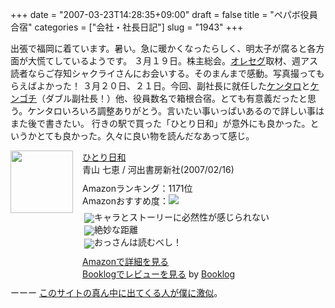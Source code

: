 +++
date = "2007-03-23T14:28:35+09:00"
draft = false
title = "ペパボ役員合宿"
categories = ["会社・社長日記"]
slug = "1943"
+++

出張で福岡に着ています。暑い。急に暖かくなったらしく、明太子が腐ると各方面が大慌てしているようです。
３月１９日。株主総会。<a href="http://oreseg.com" target="_blank">オレセグ</a>取材、週アス読者ならご存知シャクライさんにお会いする。そのまんまで感動。写真撮ってもらえばよかった！
３月２０日、２１日。今回、副社長に就任した<a href="http://kentarow.jugem.jp" target="_blank">ケンタロ</a>と<a href="http://parallelminds.jp/" target="_blank">ケンゴチ</a>（ダブル副社長！）他、役員数名で箱根合宿。とても有意義だったと思う。ケンタロいろいろ調整ありがとう。言いたい事いっぱいあるので詳しい事はまた後で書きたい。
行きの駅で買った「ひとり日和」が意外にも良かった。というかとても良かった。久々に良い物を読んだなあって感じ。
<div class="booklog-all" style="margin-bottom:10px;"><div class="booklog-img" style="float:left; margin-right:15px;"><a href="http://www.amazon.co.jp/gp/product/4309018084%3ftag=ieiriblog-22%26link_code=xm2%26camp=2025" target="_blank"><img src="http://images.amazon.com/images/P/4309018084.09._SCMZZZZZZZ_.jpg"  class="booklog-imgsrc" style="border:0px; width:100px"></a><br></div><div class="booklog-data" style="float:left; width:300px;"><div class="booklog-title"><a href="http://www.amazon.co.jp/gp/product/4309018084%3ftag=ieiriblog-22%26link_code=xm2%26camp=2025" target="_blank">ひとり日和</a></div><div class="booklog-pub">青山 七恵 / 河出書房新社(2007/02/16)</div><div class="booklog-info" style="margin-top:10px;">Amazonランキング：1171位<br>Amazonおすすめ度：<img src="http://booklog.jp/img/4.gif"><br><div class="booklog-review" style="margin-top:6px; padding-left:3px;"><img src="http://booklog.jp/img/2.gif" align="absmiddle">キャラとストーリーに必然性が感じられない<br><img src="http://booklog.jp/img/5.gif" align="absmiddle">絶妙な距離<br><img src="http://booklog.jp/img/4.gif" align="absmiddle">おっさんは読むべし！<br></div></div><div class="booklog-link" style="margin-top:10px;"><a href="http://www.amazon.co.jp/gp/product/4309018084%3ftag=ieiriblog-22%26link_code=xm2%26camp=2025" target="_blank">Amazonで詳細を見る</a><br><a href="http://booklog.jp/asin/4309018084" target="_blank">Booklogでレビューを見る</a> by <a href="http://booklog.jp" target="_blank">Booklog</a><br></div></div><br style="clear:left"></div>
ーーー
<a href="http://www.smokinaces.net/" target="_blank">このサイトの真ん中に出てくる人が僕に激似</a>。
